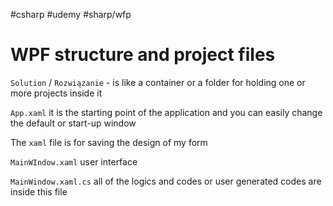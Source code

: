 #csharp  #udemy  #sharp/wfp


# WPF structure and project files
`Solution` / `Rozwiązanie` - is like a container or a folder for holding one or more projects inside it

`App.xaml` it is the starting point of the application and you can easily change the default or start-up window

The `xaml` file is for saving the design of my form 

`MainWIndow.xaml` user interface

`MainWindow.xaml.cs` all of the logics and codes or user generated codes are inside this file










